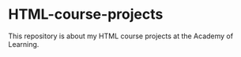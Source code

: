# HTML-course-projects
This repository is about my HTML course projects at the Academy of Learning.
